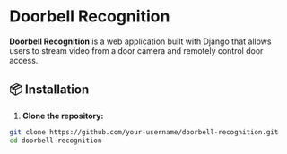 # Doorbell Recognition

**Doorbell Recognition** is a web application built with Django that allows users to stream video from a door camera and remotely control door access.

## 📦 Installation

1. **Clone the repository:**

```bash
git clone https://github.com/your-username/doorbell-recognition.git
cd doorbell-recognition
```
